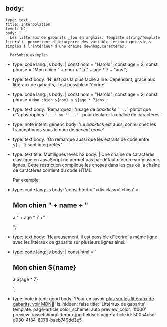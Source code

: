 body:
  -
    type: text
    title: Interpolation
    level: h2
    body: |
      Les littéraux de gabarits _(ou en anglais: Template string/Template literal)_ permettent d'incorporer des variables et/ou expressions simples à l'intérieur d'une chaîne de&nbsp;caractères.
      
      Par&nbsp;exemple:
  -
    type: code
    lang: js
    body: |
      const nom = "Harold";
      const age = 2;
      const phrase = "Mon chien " + nom + " a " + age * 7 + "ans.";
  -
    type: text
    body: 'N''est pas la plus facile à lire. Cependant, grâce aux littéraux de gabarits, il est possible&nbsp;d''écrire:'
  -
    type: code
    lang: js
    body: |
      const nom = "Harold";
      const age = 2;
      const phrase = `Mon chien ${nom} a ${age * 7}ans.`;
  -
    type: text
    body: 'Remarquez l''usage de _backticks_ `` `...` `` plutôt que d''apostrophes `"..." ou ''...''` pour déclarer la chaîne de&nbsp;caractères.'
  -
    type: note
    intent: generic
    body: 'Le _backtick_ est aussi connu chez les francophones sous le nom de _accent&nbsp;grave_'
  -
    type: text
    body: 'On remarque aussi que les extraits de code entre `${...}` sont&nbsp;interprétés.'
  -
    type: text
    title: Multilignes
    level: h2
    body: |
      Une chaîne de caractères classique en JavaScript ne permet pas par défaut d'écrire sur plusieurs lignes. Cette restriction complique les choses dans les cas où la chaîne de caractères contient du code&nbsp;HTML.
      
      Par&nbsp;exemple:
  -
    type: code
    lang: js
    body: 'const html = "<div class=''chien''><h2>Mon chien " + name + "</h2><p>a " + age * 7 +"</p></div>";'
  -
    type: text
    body: 'Heureusement, il est possible d''écrire la même ligne avec les littéraux de gabarits sur plusieurs lignes&nbsp;ainsi:'
  -
    type: code
    lang: js
    body: |
      const html = `
      <div class='chien'>
        <h2>Mon chien ${name}</h2>
        <p>a ${age * 7}</p>
      </div>`;
  -
    type: note
    intent: good
    body: 'Pour en savoir [plus sur les littéraux de gabarits, voir&nbsp;MDN🦖](https://developer.mozilla.org/fr/docs/Web/JavaScript/Reference/Litt%C3%A9raux_gabarits)'
is_hidden: false
title: 'Littéraux de gabarits'
template: page-article
color_scheme: auto
preview_color: '#000'
preview: /assets/img/litteraux.jpg
fieldset: page-article
id: 50054c5d-d930-4f34-8078-baeb749dd3e5
